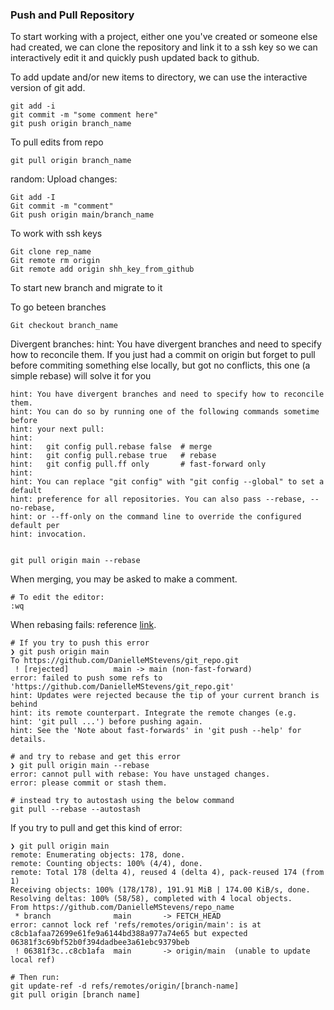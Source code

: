 ### Push and Pull Repository  
To start working with a project, either one you've created or someone else had created, we can clone the repository and link it to a ssh key so we can interactively edit it and quickly push updated back to github.


To add update and/or new items to directory, we can use the interactive version of git add.
```
git add -i
git commit -m "some comment here"
git push origin branch_name
```


To pull edits from repo
```
git pull origin branch_name
```


random:
Upload changes:
```
Git add -I
Git commit -m "comment"
Git push origin main/branch_name
```

To work with ssh keys
```
Git clone rep_name
Git remote rm origin
Git remote add origin shh_key_from_github
```

To start new branch and migrate to it

To go beteen branches
```
Git checkout branch_name
```


Divergent branches:
hint: You have divergent branches and need to specify how to reconcile them.
If you just had a commit on origin but forget to pull before commiting something else locally, but got no conflicts, this one (a simple rebase) will solve it for you

```
hint: You have divergent branches and need to specify how to reconcile them.
hint: You can do so by running one of the following commands sometime before
hint: your next pull:
hint: 
hint:   git config pull.rebase false  # merge
hint:   git config pull.rebase true   # rebase
hint:   git config pull.ff only       # fast-forward only
hint: 
hint: You can replace "git config" with "git config --global" to set a default
hint: preference for all repositories. You can also pass --rebase, --no-rebase,
hint: or --ff-only on the command line to override the configured default per
hint: invocation.


git pull origin main --rebase
```

When merging, you may be asked to make a comment.
```
# To edit the editor:
:wq
```

When rebasing fails: reference [link](https://stackoverflow.com/questions/23517464/error-cannot-pull-with-rebase-you-have-unstaged-changes).
```
# If you try to push this error
❯ git push origin main
To https://github.com/DanielleMStevens/git_repo.git
 ! [rejected]          main -> main (non-fast-forward)
error: failed to push some refs to 'https://github.com/DanielleMStevens/git_repo.git'
hint: Updates were rejected because the tip of your current branch is behind
hint: its remote counterpart. Integrate the remote changes (e.g.
hint: 'git pull ...') before pushing again.
hint: See the 'Note about fast-forwards' in 'git push --help' for details.

# and try to rebase and get this error
❯ git pull origin main --rebase
error: cannot pull with rebase: You have unstaged changes.
error: please commit or stash them.

# instead try to autostash using the below command
git pull --rebase --autostash
```

If you try to pull and get this kind of error:
```
❯ git pull origin main
remote: Enumerating objects: 178, done.
remote: Counting objects: 100% (4/4), done.
remote: Total 178 (delta 4), reused 4 (delta 4), pack-reused 174 (from 1)
Receiving objects: 100% (178/178), 191.91 MiB | 174.00 KiB/s, done.
Resolving deltas: 100% (58/58), completed with 4 local objects.
From https://github.com/DanielleMStevens/repo_name
 * branch              main       -> FETCH_HEAD
error: cannot lock ref 'refs/remotes/origin/main': is at c8cb1afaa72699e61fe9a6144bd388a977a74e65 but expected 06381f3c69bf52b0f394dadbee3a61ebc9379beb
 ! 06381f3c..c8cb1afa  main       -> origin/main  (unable to update local ref)

# Then run:
git update-ref -d refs/remotes/origin/[branch-name]
git pull origin [branch name]
```



